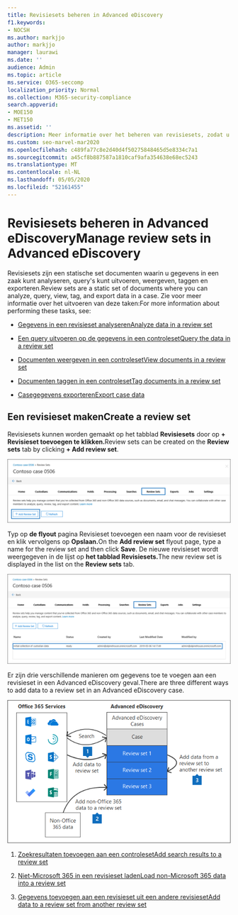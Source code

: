 ```yaml
---
title: Revisiesets beheren in Advanced eDiscovery
f1.keywords:
- NOCSH
ms.author: markjjo
author: markjjo
manager: laurawi
ms.date: ''
audience: Admin
ms.topic: article
ms.service: O365-seccomp
localization_priority: Normal
ms.collection: M365-security-compliance
search.appverid:
- MOE150
- MET150
ms.assetid: ''
description: Meer informatie over het beheren van revisiesets, zodat u gegevens kunt analyseren, query's kunt uitvoeren, weergeven, taggen en exporteren in een Advanced eDiscovery geval.
ms.custom: seo-marvel-mar2020
ms.openlocfilehash: c489fa77c8e2d40d4f50275848465d5e8334c7a1
ms.sourcegitcommit: a45cf8b887587a1810caf9afa354638e68ec5243
ms.translationtype: MT
ms.contentlocale: nl-NL
ms.lasthandoff: 05/05/2020
ms.locfileid: "52161455"
---
```

# <a name="manage-review-sets-in-advanced-ediscovery"></a><span data-ttu-id="52a29-103">Revisiesets beheren in Advanced eDiscovery</span><span class="sxs-lookup"><span data-stu-id="52a29-103">Manage review sets in Advanced eDiscovery</span></span>

<span data-ttu-id="52a29-104">Revisiesets zijn een statische set documenten waarin u gegevens in een zaak kunt analyseren, query's kunt uitvoeren, weergeven, taggen en exporteren.</span><span class="sxs-lookup"><span data-stu-id="52a29-104">Review sets are a static set of documents where you can analyze, query, view, tag, and export data in a case.</span></span> <span data-ttu-id="52a29-105">Zie voor meer informatie over het uitvoeren van deze taken:</span><span class="sxs-lookup"><span data-stu-id="52a29-105">For more information about performing these tasks, see:</span></span>

- [<span data-ttu-id="52a29-106">Gegevens in een revisieset analyseren</span><span class="sxs-lookup"><span data-stu-id="52a29-106">Analyze data in a review set</span></span>](analyzing-data-in-review-set.md)

- [<span data-ttu-id="52a29-107">Een query uitvoeren op de gegevens in een controleset</span><span class="sxs-lookup"><span data-stu-id="52a29-107">Query the data in a review set</span></span>](review-set-search.md)

- [<span data-ttu-id="52a29-108">Documenten weergeven in een controleset</span><span class="sxs-lookup"><span data-stu-id="52a29-108">View documents in a review set</span></span>](view-documents-in-review-set.md)

- [<span data-ttu-id="52a29-109">Documenten taggen in een controleset</span><span class="sxs-lookup"><span data-stu-id="52a29-109">Tag documents in a review set</span></span>](tagging-documents.md)

- [<span data-ttu-id="52a29-110">Casegegevens exporteren</span><span class="sxs-lookup"><span data-stu-id="52a29-110">Export case data</span></span>](exporting-data-ediscover20.md)

## <a name="create-a-review-set"></a><span data-ttu-id="52a29-111">Een revisieset maken</span><span class="sxs-lookup"><span data-stu-id="52a29-111">Create a review set</span></span>

<span data-ttu-id="52a29-112">Revisiesets kunnen worden gemaakt op het tabblad **Revisiesets** door op **+ Revisieset toevoegen te klikken.**</span><span class="sxs-lookup"><span data-stu-id="52a29-112">Review sets can be created on the **Review sets** tab by clicking **+ Add review set**.</span></span>

![Revisieset toevoegen](../media/f45c51d9-585d-47d1-b7fb-0288715e0b6a.png)

<span data-ttu-id="52a29-114">Typ op **de flyout** pagina Revisieset toevoegen een naam voor de revisieset en klik vervolgens op **Opslaan.**</span><span class="sxs-lookup"><span data-stu-id="52a29-114">On the **Add review set** flyout page, type a name for the review set and then click **Save**.</span></span> <span data-ttu-id="52a29-115">De nieuwe revisieset wordt weergegeven in de lijst op **het tabblad Revisiesets.**</span><span class="sxs-lookup"><span data-stu-id="52a29-115">The new review set is displayed in the list on the **Review sets** tab.</span></span>

![Nieuwe revisieset weergegeven op tabblad Revisieset](../media/AeDnewreviewset.png)

<span data-ttu-id="52a29-117">Er zijn drie verschillende manieren om gegevens toe te voegen aan een revisieset in een Advanced eDiscovery geval.</span><span class="sxs-lookup"><span data-stu-id="52a29-117">There are three different ways to add data to a review set in an Advanced eDiscovery case.</span></span>

![Drie manieren om toe te voegen aan een revisieset](../media/1f1f4efd-c03b-4255-bc3d-df358e56549c.png)

1. [<span data-ttu-id="52a29-119">Zoekresultaten toevoegen aan een controleset</span><span class="sxs-lookup"><span data-stu-id="52a29-119">Add search results to a review set</span></span>](add-data-to-review-set.md)

2. [<span data-ttu-id="52a29-120">Niet-Microsoft 365 in een revisieset laden</span><span class="sxs-lookup"><span data-stu-id="52a29-120">Load non-Microsoft 365 data into a review set</span></span>](load-non-Office-365-data-into-a-review-set.md)

3. [<span data-ttu-id="52a29-121">Gegevens toevoegen aan een revisieset uit een andere revisieset</span><span class="sxs-lookup"><span data-stu-id="52a29-121">Add data to a review set from another review set</span></span>](add-data-to-review-set-from-another-review-set.md)
